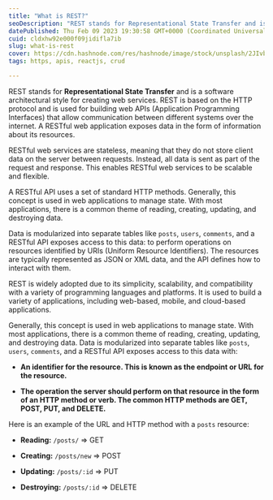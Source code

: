```yaml
---
title: "What is REST?"
seoDescription: "REST stands for Representational State Transfer and is a software architectural style for creating web services. REST is based on the HTTP protocol"
datePublished: Thu Feb 09 2023 19:30:58 GMT+0000 (Coordinated Universal Time)
cuid: cldxhw92e000f09jidifla7ib
slug: what-is-rest
cover: https://cdn.hashnode.com/res/hashnode/image/stock/unsplash/2JIvboGLeho/upload/53d47b9b8478c334315080c5ab85ab36.jpeg
tags: https, apis, reactjs, crud

---
```


REST stands for **Representational State Transfer** and is a software architectural style for creating web services. REST is based on the HTTP protocol and is used for building web APIs (Application Programming Interfaces) that allow communication between different systems over the internet. A RESTful web application exposes data in the form of information about its resources.

RESTful web services are stateless, meaning that they do not store client data on the server between requests. Instead, all data is sent as part of the request and response. This enables RESTful web services to be scalable and flexible.

A RESTful API uses a set of standard HTTP methods. Generally, this concept is used in web applications to manage state. With most applications, there is a common theme of reading, creating, updating, and destroying data.

Data is modularized into separate tables like `posts`, `users`, `comments`, and a RESTful API exposes access to this data: to perform operations on resources identified by URIs (Uniform Resource Identifiers). The resources are typically represented as JSON or XML data, and the API defines how to interact with them.

REST is widely adopted due to its simplicity, scalability, and compatibility with a variety of programming languages and platforms. It is used to build a variety of applications, including web-based, mobile, and cloud-based applications.

Generally, this concept is used in web applications to manage state. With most applications, there is a common theme of reading, creating, updating, and destroying data. Data is modularized into separate tables like `posts`, `users`, `comments`, and a RESTful API exposes access to this data with:

* **An identifier for the resource. This is known as the endpoint or URL for the resource.**
    
* **The operation the server should perform on that resource in the form of an HTTP method or verb. The common HTTP methods are GET, POST, PUT, and DELETE.**
    

Here is an example of the URL and HTTP method with a `posts` resource:

* **Reading:** `/posts/` =&gt; GET
    
* **Creating:** `/posts/new` =&gt; POST
    
* **Updating:** `/posts/:id` =&gt; PUT
    
* **Destroying:** `/posts/:id` =&gt; DELETE